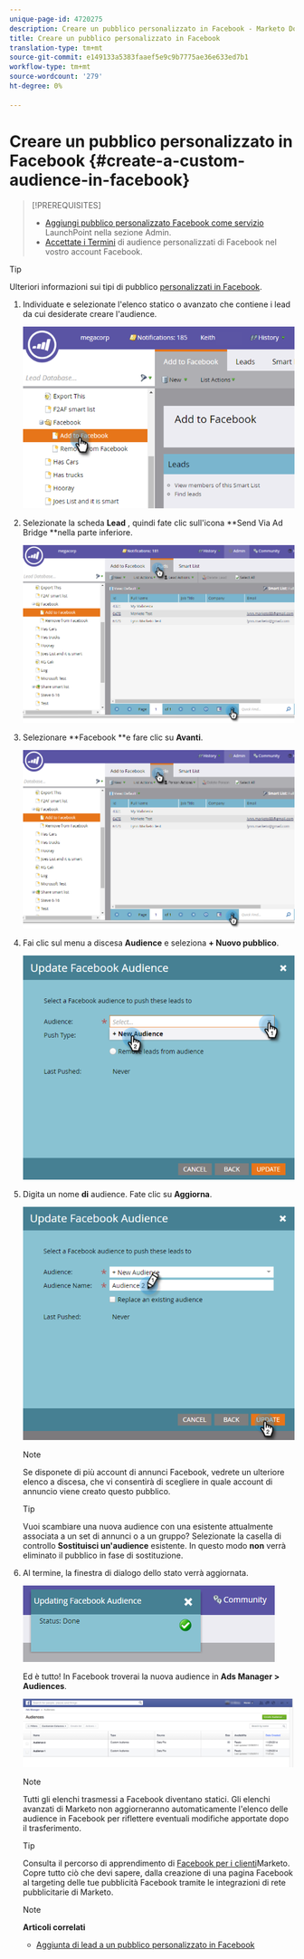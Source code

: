 ```yaml
---
unique-page-id: 4720275
description: Creare un pubblico personalizzato in Facebook - Marketo Docs - Documentazione prodotto
title: Creare un pubblico personalizzato in Facebook
translation-type: tm+mt
source-git-commit: e149133a5383faaef5e9c9b7775ae36e633ed7b1
workflow-type: tm+mt
source-wordcount: '279'
ht-degree: 0%

---
```



# Creare un pubblico personalizzato in Facebook {#create-a-custom-audience-in-facebook}

>[!PREREQUISITES]
>
>* [Aggiungi pubblico personalizzato Facebook come servizio](../../../product-docs/demand-generation/ad-network-integrations/add-facebook-custom-audiences-as-a-launchpoint-service.md) LaunchPoint nella sezione Admin.
>* [Accettate i Termini](https://www.facebook.com/ads/manage/customaudiences/tos.php) di audience personalizzati di Facebook nel vostro account Facebook.

>



>[!TIP]
>
>Ulteriori informazioni sui tipi di pubblico [personalizzati in Facebook](https://www.facebook.com/help/341425252616329).

1. Individuate e selezionate l&#39;elenco statico o avanzato che contiene i lead da cui desiderate creare l&#39;audience.

   ![](assets/1.png)

1. Selezionate la scheda **Lead** , quindi fate clic sull&#39;icona **Send Via Ad Bridge **nella parte inferiore.

   ![](assets/222.png)

1. Selezionare **Facebook **e fare clic su **Avanti**.

   ![](assets/two.png)

1. Fai clic sul menu a discesa **Audience** e seleziona **+ Nuovo pubblico**.

   ![](assets/four.png)

1. Digita un nome **di** audience. Fate clic su **Aggiorna**.

   ![](assets/five.png)

   >[!NOTE]
   >
   >Se disponete di più account di annunci Facebook, vedrete un ulteriore elenco a discesa, che vi consentirà di scegliere in quale account di annuncio viene creato questo pubblico.

   >[!TIP]
   >
   >Vuoi scambiare una nuova audience con una esistente attualmente associata a un set di annunci o a un gruppo? Selezionate la casella di controllo **Sostituisci un&#39;audience** esistente. In questo modo **non** verrà eliminato il pubblico in fase di sostituzione.

1. Al termine, la finestra di dialogo dello stato verrà aggiornata.

   ![](assets/six.png)

   Ed è tutto! In Facebook troverai la nuova audience in **Ads Manager > Audiences**.

   ![](assets/image2014-12-10-11-3a38-3a32.png)

   >[!NOTE]
   >
   >Tutti gli elenchi trasmessi a Facebook diventano statici. Gli elenchi avanzati di Marketo non aggiorneranno automaticamente l&#39;elenco delle audience in Facebook per riflettere eventuali modifiche apportate dopo il trasferimento.

   >[!TIP]
   >
   >Consulta il percorso di apprendimento di [Facebook per i clienti](https://facebook.exceedlms.com/student/enrollments/create_enrollment_from_token/BF9TqSaCvM73PP4ScjhCm4fi)Marketo. Copre tutto ciò che devi sapere, dalla creazione di una pagina Facebook al targeting delle tue pubblicità Facebook tramite le integrazioni di rete pubblicitarie di Marketo.

   >[!NOTE]
   >
   >**Articoli correlati**
   >
   >    
   >    
   >    * [Aggiunta di lead a un pubblico personalizzato in Facebook](add-leads-to-a-custom-audience-in-facebook.md)


